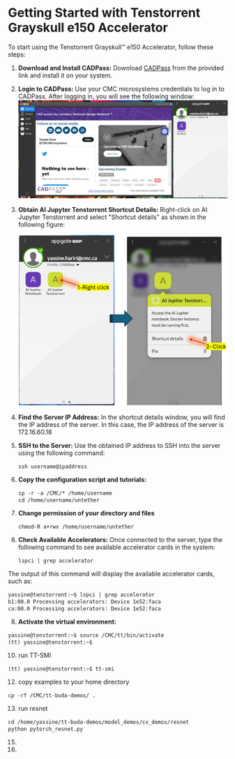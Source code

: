 # Getting Started with Tenstorrent Grayskull e150 Accelerator
To start using the Tenstorrent Grayskull™ e150 Accelerator, follow these steps:
1. **Download and Install CADPass:**
   Download [CADPass](https://www.cmc.ca/cadpass/) from the provided link and install it on your system.
   
2. **Login to CADPass:**
   Use your CMC microsystems credentials to log in to CADPass. After logging in, you will see the following window:
   ![Image Alt Text](https://github.com/cmcmicrosystems/Tenstorrent-Grayskull-e150-Accelerator/blob/main/images/0.png)
   
3. **Obtain AI Jupyter Tenstorrent Shortcut Details:**
   Right-click on AI Jupyter Tenstorrent and select "Shortcut details" as shown in the following figure:

   ![Image Alt Text](https://github.com/cmcmicrosystems/Tenstorrent-Grayskull-e150-Accelerator/blob/main/images/12.png)
   
4. **Find the Server IP Address:**
   In the shortcut details window, you will find the IP address of the server. In this case, the IP address of the server is 172.16.60.18    
5. **SSH to the Server:**
   Use the obtained IP address to SSH into the server using the following command:
   ```
   ssh username@ipaddress                     
   ```
6. **Copy the configuration script and tutorials:**
   ```
   cp -r -a /CMC/* /home/username
   cd /home/username/untether
   ```
7. **Change permission of your directory and files**
   ```
   chmod-R a+rwx /home/username/untether
   ```   
8. **Check Available Accelerators:**
Once connected to the server, type the following command to see available accelerator cards in the system:
   ```
   lspci | grep accelerator
   ```
The output of this command will display the available accelerator cards, such as:
   ```
   yassine@tenstorrent:~$ lspci | grep accelerator
b1:00.0 Processing accelerators: Device 1e52:faca
ca:00.0 Processing accelerators: Device 1e52:faca
   ```
8. **Activate the virtual environment:**
``` 
yassine@tenstorrent:~$ source /CMC/tt/bin/activate
(tt) yassine@tenstorrent:~$
```
10. run TT-SMI
```
(tt) yassine@tenstorrent:~$ tt-smi
```
12. copy examples to your home directory
```
cp -rf /CMC/tt-buda-demos/ .
```
13. run resnet
``` 
cd /home/yassine/tt-buda-demos/model_demos/cv_demos/resnet
python pytorch_resnet.py
```
15. 
16. 

